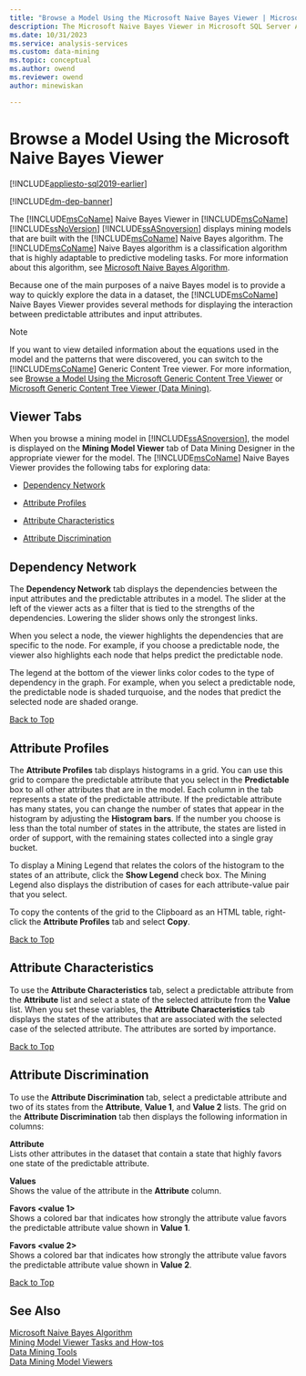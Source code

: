 ```yaml
---
title: "Browse a Model Using the Microsoft Naive Bayes Viewer | Microsoft Docs"
description: The Microsoft Naive Bayes Viewer in Microsoft SQL Server Analysis Services displays mining models that are built with the Microsoft Naive Bayes algorithm. 
ms.date: 10/31/2023
ms.service: analysis-services
ms.custom: data-mining
ms.topic: conceptual
ms.author: owend
ms.reviewer: owend
author: minewiskan

---
```

# Browse a Model Using the Microsoft Naive Bayes Viewer
[!INCLUDE[appliesto-sql2019-earlier](../includes/appliesto-sql2019-earlier.md)]

[!INCLUDE[dm-dep-banner](../includes/dm-dep-banner.md)]

  The [!INCLUDE[msCoName](../includes/msconame-md.md)] Naive Bayes Viewer in [!INCLUDE[msCoName](../includes/msconame-md.md)] [!INCLUDE[ssNoVersion](../includes/ssnoversion-md.md)] [!INCLUDE[ssASnoversion](../includes/ssasnoversion-md.md)] displays mining models that are built with the [!INCLUDE[msCoName](../includes/msconame-md.md)] Naive Bayes algorithm. The [!INCLUDE[msCoName](../includes/msconame-md.md)] Naive Bayes algorithm is a classification algorithm that is highly adaptable to predictive modeling tasks. For more information about this algorithm, see [Microsoft Naive Bayes Algorithm](../../analysis-services/data-mining/microsoft-naive-bayes-algorithm.md).  
  
 Because one of the main purposes of a naive Bayes model is to provide a way to quickly explore the data in a dataset, the [!INCLUDE[msCoName](../includes/msconame-md.md)] Naive Bayes Viewer provides several methods for displaying the interaction between predictable attributes and input attributes.  
  
> [!NOTE]  
>  If you want to view detailed information about the equations used in the model and the patterns that were discovered, you can switch to the [!INCLUDE[msCoName](../includes/msconame-md.md)] Generic Content Tree viewer. For more information, see [Browse a Model Using the Microsoft Generic Content Tree Viewer](../../analysis-services/data-mining/browse-a-model-using-the-microsoft-generic-content-tree-viewer.md) or [Microsoft Generic Content Tree Viewer &#40;Data Mining&#41;](../analysis-services-overview.md?viewFallbackFrom=sql-server-ver15).  
  
##  <a name="BKMK_ViewerTabs"></a> Viewer Tabs  
 When you browse a mining model in [!INCLUDE[ssASnoversion](../includes/ssasnoversion-md.md)], the model is displayed on the **Mining Model Viewer** tab of Data Mining Designer in the appropriate viewer for the model. The [!INCLUDE[msCoName](../includes/msconame-md.md)] Naive Bayes Viewer provides the following tabs for exploring data:  
  
-   [Dependency Network](#BKMK_Dependency)  
  
-   [Attribute Profiles](#BKMK_Profiles)  
  
-   [Attribute Characteristics](#BKMK_Characteristics)  
  
-   [Attribute Discrimination](#BKMK_Discrimination)  
  
##  <a name="BKMK_Dependency"></a> Dependency Network  
 The **Dependency Network** tab displays the dependencies between the input attributes and the predictable attributes in a model. The slider at the left of the viewer acts as a filter that is tied to the strengths of the dependencies. Lowering the slider shows only the strongest links.  
  
 When you select a node, the viewer highlights the dependencies that are specific to the node. For example, if you choose a predictable node, the viewer also highlights each node that helps predict the predictable node.  
  
 The legend at the bottom of the viewer links color codes to the type of dependency in the graph. For example, when you select a predictable node, the predictable node is shaded turquoise, and the nodes that predict the selected node are shaded orange.  
  
 [Back to Top](#BKMK_ViewerTabs)  
  
##  <a name="BKMK_Profiles"></a> Attribute Profiles  
 The **Attribute Profiles** tab displays histograms in a grid. You can use this grid to compare the predictable attribute that you select in the **Predictable** box to all other attributes that are in the model. Each column in the tab represents a state of the predictable attribute. If the predictable attribute has many states, you can change the number of states that appear in the histogram by adjusting the **Histogram bars**. If the number you choose is less than the total number of states in the attribute, the states are listed in order of support, with the remaining states collected into a single gray bucket.  
  
 To display a Mining Legend that relates the colors of the histogram to the states of an attribute, click the **Show Legend** check box. The Mining Legend also displays the distribution of cases for each attribute-value pair that you select.  
  
 To copy the contents of the grid to the Clipboard as an HTML table, right-click the **Attribute Profiles** tab and select **Copy**.  
  
 [Back to Top](#BKMK_ViewerTabs)  
  
##  <a name="BKMK_Characteristics"></a> Attribute Characteristics  
 To use the **Attribute Characteristics** tab, select a predictable attribute from the **Attribute** list and select a state of the selected attribute from the **Value** list. When you set these variables, the **Attribute Characteristics** tab displays the states of the attributes that are associated with the selected case of the selected attribute. The attributes are sorted by importance.  
  
 [Back to Top](#BKMK_ViewerTabs)  
  
##  <a name="BKMK_Discrimination"></a> Attribute Discrimination  
 To use the **Attribute Discrimination** tab, select a predictable attribute and two of its states from the **Attribute**, **Value 1**, and **Value 2** lists. The grid on the **Attribute Discrimination** tab then displays the following information in columns:  
  
 **Attribute**  
 Lists other attributes in the dataset that contain a state that highly favors one state of the predictable attribute.  
  
 **Values**  
 Shows the value of the attribute in the **Attribute** column.  
  
 **Favors \<value 1>**  
 Shows a colored bar that indicates how strongly the attribute value favors the predictable attribute value shown in **Value 1**.  
  
 **Favors \<value 2>**  
 Shows a colored bar that indicates how strongly the attribute value favors the predictable attribute value shown in **Value 2**.  
  
 [Back to Top](#BKMK_ViewerTabs)  
  
## See Also  
 [Microsoft Naive Bayes Algorithm](../../analysis-services/data-mining/microsoft-naive-bayes-algorithm.md)   
 [Mining Model Viewer Tasks and How-tos](../../analysis-services/data-mining/mining-model-viewer-tasks-and-how-tos.md)   
 [Data Mining Tools](../../analysis-services/data-mining/data-mining-tools.md)   
 [Data Mining Model Viewers](../../analysis-services/data-mining/data-mining-model-viewers.md)  
  
